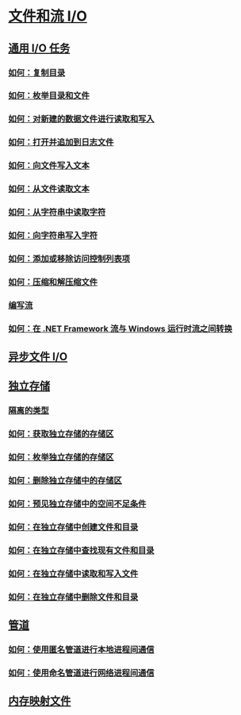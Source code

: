# [文件和流 I/O](index.md)
## [通用 I/O 任务](commons-tasks.md)
### [如何：复制目录](how-to-copy-directories.md)
### [如何：枚举目录和文件](how-to-enumerate-directories-and-files.md)
### [如何：对新建的数据文件进行读取和写入](how-to-read-and-write-to-a-newly-created-data-file.md)
### [如何：打开并追加到日志文件](how-to-open-and-append-to-a-log-file.md)
### [如何：向文件写入文本](how-to-write-text-to-a-file.md)
### [如何：从文件读取文本](how-to-read-text-from-a-file.md)
### [如何：从字符串中读取字符](how-to-read-characters-from-a-string.md)
### [如何：向字符串写入字符](how-to-write-characters-to-a-string.md)
### [如何：添加或移除访问控制列表项](how-to-add-or-remove-access-control-list-entries.md)
### [如何：压缩和解压缩文件](how-to-compress-and-extract-files.md)
### [编写流](composing-streams.md)
### [如何：在 .NET Framework 流与 Windows 运行时流之间转换](how-to-convert-between-dotnet-streams-and-winrt-streams.md)
## [异步文件 I/O](异步文件-i-o.md)
## [独立存储](isolated-storage.md)
### [隔离的类型](types-of-isolation.md)
### [如何：获取独立存储的存储区](how-to-obtain-stores-for-isolated-storage.md)
### [如何：枚举独立存储的存储区](how-to-enumerate-stores-for-isolated-storage.md)
### [如何：删除独立存储中的存储区](how-to-delete-stores-in-isolated-storage.md)
### [如何：预见独立存储中的空间不足条件](how-to-anticipate-out-of-space-conditions-with-isolated-storage.md)
### [如何：在独立存储中创建文件和目录](how-to-create-files-and-directories-in-isolated-storage.md)
### [如何：在独立存储中查找现有文件和目录](how-to-find-existing-files-and-directories-in-isolated-storage.md)
### [如何：在独立存储中读取和写入文件](how-to-read-and-write-to-files-in-isolated-storage.md)
### [如何：在独立存储中删除文件和目录](how-to-delete-files-and-directories-in-isolated-storage.md)
## [管道](pipe-operations.md)
### [如何：使用匿名管道进行本地进程间通信](how-to-use-anonymous-pipes-for-local-interprocess-communication.md)
### [如何：使用命名管道进行网络进程间通信](how-to-use-named-pipes-for-network-interprocess-communication.md)
## [内存映射文件](memory-mapped-files.md)
